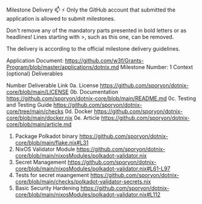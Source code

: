 Milestone Delivery 📫
⚡ Only the GitHub account that submitted the application is allowed to submit milestones.

Don't remove any of the mandatory parts presented in bold letters or as headlines! Lines starting with >, such as this one, can be removed.

The delivery is according to the official milestone delivery guidelines.

Application Document: https://github.com/w3f/Grants-Program/blob/master/applications/dotnix.md
Milestone Number: 1
Context (optional)
Deliverables

Number	Deliverable	Link
0a.	License	https://github.com/sporyon/dotnix-core/blob/main/LICENSE
0b.	Documentation	https://github.com/sporyon/dotnix-core/blob/main/README.md
0c.	Testing and Testing Guide	https://github.com/sporyon/dotnix-core/tree/main/checks
0d.	Docker	https://github.com/sporyon/dotnix-core/blob/main/docker.nix
0e.	Article	https://github.com/sporyon/dotnix-core/blob/main/article.md
1.	Package Polkadot binary	https://github.com/sporyon/dotnix-core/blob/main/flake.nix#L31
2.	NixOS Validator Module	https://github.com/sporyon/dotnix-core/blob/main/nixosModules/polkadot-validator.nix
3.	Secret Management	https://github.com/sporyon/dotnix-core/blob/main/nixosModules/polkadot-validator.nix#L61-L97
4.	Tests for secret maangement	https://github.com/sporyon/dotnix-core/blob/main/checks/polkadot-validator-secrets.nix
5.	Basic Security Hardening	https://github.com/sporyon/dotnix-core/blob/main/nixosModules/polkadot-validator.nix#L112
